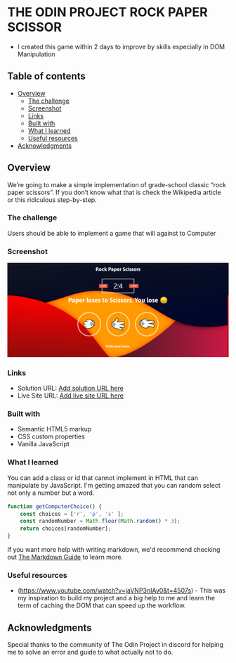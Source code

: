 # THE ODIN PROJECT ROCK PAPER SCISSOR

 - I created this game within 2 days to improve by skills especially in DOM Manipulation

## Table of contents

- [Overview](#overview)
  - [The challenge](#the-challenge)
  - [Screenshot](#screenshot)
  - [Links](#links)
  - [Built with](#built-with)
  - [What I learned](#what-i-learned)
  - [Useful resources](#useful-resources)
- [Acknowledgments](#acknowledgments)


## Overview
We’re going to make a simple implementation of grade-school classic “rock paper scissors”. If you don’t know what that is check the Wikipedia article or this ridiculous step-by-step.

### The challenge

Users should be able to implement a game that will against to Computer

### Screenshot

![](./assets/solution_rps.png)


### Links

- Solution URL: [Add solution URL here](https://your-solution-url.com)
- Live Site URL: [Add live site URL here](https://your-live-site-url.com)

### Built with

- Semantic HTML5 markup
- CSS custom properties
- Vanilla JavaScript

### What I learned

You can add a class or id that cannot implement in HTML that can manipulate by JavaScript. I'm getting amazed that you can random select not only a number but a word. 

```js
function getComputerChoice() {
    const choices = ['r', 'p', 's' ];
    const randomNumber = Math.floor(Math.random() * 3);
    return choices[randomNumber];
}
```
If you want more help with writing markdown, we'd recommend checking out [The Markdown Guide](https://www.markdownguide.org/) to learn more.

### Useful resources

- (https://www.youtube.com/watch?v=jaVNP3nIAv0&t=4507s) - This was my inspiration to build my project and a big help to me and learn the term of caching the DOM that can speed up the workflow.

## Acknowledgments

Special thanks to the community of The Odin Project in discord for helping me to solve an error and guide to what actually not to do.
